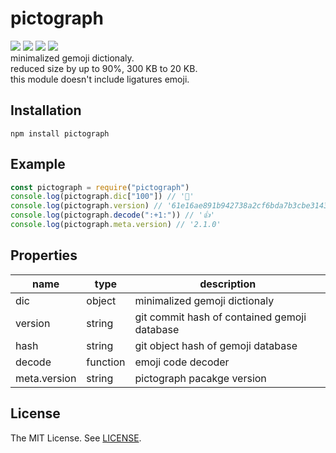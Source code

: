 pictograph
=====
[![][mit-badge]][mit] [![][npm-badge]][npm] [![][travis-badge]][travis] [![][greenkeeper-badge]][greenkeeper]  
minimalized gemoji dictionaly.  
reduced size by up to 90%, 300 KB to 20 KB.  
this module doesn't include ligatures emoji.

Installation
-----
```
npm install pictograph
```

Example
-----
```js
const pictograph = require("pictograph")
console.log(pictograph.dic["100"]) // '💯'
console.log(pictograph.version) // '61e16ae891b942738a2cf6bda7b3cbe3143d8521'
console.log(pictograph.decode(":+1:")) // '👍'
console.log(pictograph.meta.version) // '2.1.0'
```

Properties
-----
name|type|description
---|---|---
dic|object|minimalized gemoji dictionaly
version|string|git commit hash of contained gemoji database
hash|string|git object hash of gemoji database
decode|function|emoji code decoder
meta.version|string|pictograph pacakge version

License
-----
The MIT License. See [LICENSE](LICENSE).

[mit]: http://opensource.org/licenses/MIT
[mit-badge]:https://img.shields.io/badge/license-MIT-444444.svg?style=flat-square
[npm]: https://www.npmjs.com/package/pictograph
[npm-badge]: https://badge.fury.io/js/pictograph.svg
[travis]: https://travis-ci.org/prezzemolo/pictograph/
[travis-badge]: https://travis-ci.org/prezzemolo/pictograph.svg?branch=master
[greenkeeper]: https://greenkeeper.io/
[greenkeeper-badge]: https://badges.greenkeeper.io/prezzemolo/pictograph.svg
